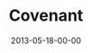 ---
layout: message
category: message
series: "GoodSex"
title: "Covenant"
date: 2013-05-18-00-00
message_id: 787
audio: "http://s3.amazonaws.com/crossroads-media/messages/audio/goodsex_01.mp3"
audio-duration: "53:18"
description: "Chuck Mingo talks about God's design for good sex. (This message contains adult content.)"
video: "http://s3.amazonaws.com/crossroads-media/messages/video/goodsex_01.mp4"
video-duration: "53:25"
yt-embed-url: "//www.youtube.com/embed/6iTBNygKHPk"
video-image: "http://s3.amazonaws.com/crossroads-media/images/goodsex-01-still.jpg"
program: "http://s3.amazonaws.com/crossroads-media/documents/05_18-19_13Program_LO.pdf"
tag: 
 - mingo
 - covenant
 - sex
 - relationship
 - program
explicit: false
---